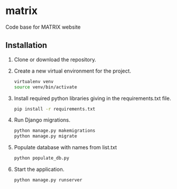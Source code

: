 # matrix
Code base for MATRIX website

## Installation
1. Clone or download the repository. 
2. Create a new virtual environment for the project.
    ```bash
    virtualenv venv
    source venv/bin/activate
    ```
3. Install required python libraries giving in the requirements.txt file.
    ```bash
    pip install -r requirements.txt
    ```
4. Run Django migrations.
    
    ```bash
    python manage.py makemigrations
    python manage.py migrate
    ```
5. Populate database with names from list.txt   
    ```bash
    python populate_db.py
    ```
    
6. Start the application.
    ```bash
    python manage.py runserver
    ```